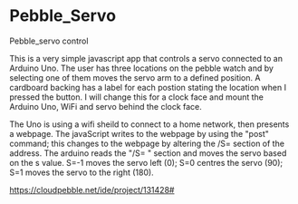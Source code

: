 # Pebble_Servo
Pebble_servo control

This is a very simple javascript app that controls a servo connected to an Arduino Uno. The user has three locations on the pebble watch and by selecting one of them moves the servo arm to a defined position.
A cardboard backing has a label for each postion stating the location when I pressed the button. I will change this for a clock face and mount the Arduino Uno, WiFi and servo behind the clock face.

The Uno is using a wifi sheild to connect to a home network, then presents a webpage. The javaScript writes to the webpage by using the "post" command; this changes to the webpage by altering the /S= section of the address. The arduino reads the "/S=  " section and moves the servo based on the s value.
S=-1 moves the servo left (0);
S=0 centres the servo (90);
S=1 moves the servo to the right (180).

https://cloudpebble.net/ide/project/131428#
